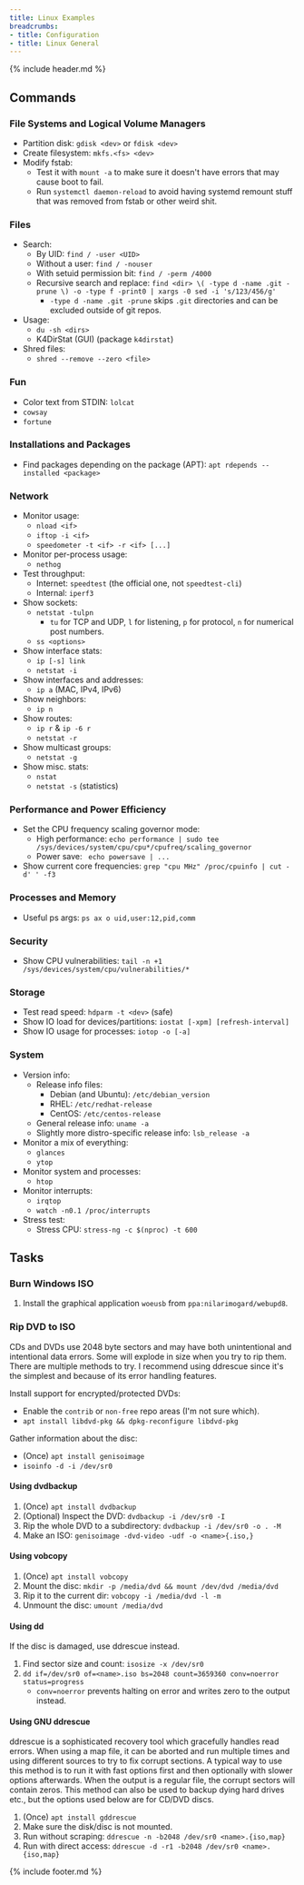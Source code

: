 ```yaml
---
title: Linux Examples
breadcrumbs:
- title: Configuration
- title: Linux General
---
```

{% include header.md %}

## Commands

### File Systems and Logical Volume Managers

- Partition disk: `gdisk <dev>` or `fdisk <dev>`
- Create filesystem: `mkfs.<fs> <dev>`
- Modify fstab:
    - Test it with `mount -a` to make sure it doesn't have errors that may cause boot to fail.
    - Run `systemctl daemon-reload` to avoid having systemd remount stuff that was removed from fstab or other weird shit.

### Files

- Search:
    - By UID: `find / -user <UID>`
    - Without a user: `find / -nouser`
    - With setuid permission bit: `find / -perm /4000`
    - Recursive search and replace: `find <dir> \( -type d -name .git -prune \) -o -type f -print0 | xargs -0 sed -i 's/123/456/g'`
        - `-type d -name .git -prune` skips `.git` directories and can be excluded outside of git repos.
- Usage:
    - `du -sh <dirs>`
    - K4DirStat (GUI) (package `k4dirstat`)
- Shred files:
    - `shred --remove --zero <file>`

### Fun

- Color text from STDIN: `lolcat`
- `cowsay`
- `fortune`

### Installations and Packages

- Find packages depending on the package (APT): `apt rdepends --installed <package>`

### Network

- Monitor usage:
    - `nload <if>`
    - `iftop -i <if>`
    - `speedometer -t <if> -r <if> [...]`
- Monitor per-process usage:
    - `nethog`
- Test throughput:
    - Internet: `speedtest` (the official one, not `speedtest-cli`)
    - Internal: `iperf3`
- Show sockets:
    - `netstat -tulpn`
        - `tu` for TCP and UDP, `l` for listening, `p` for protocol, `n` for numerical post numbers.
    - `ss <options>`
- Show interface stats:
    - `ip [-s] link`
    - `netstat -i`
- Show interfaces and addresses:
    - `ip a` (MAC, IPv4, IPv6)
- Show neighbors:
    - `ip n`
- Show routes:
    - `ip r` & `ip -6 r`
    - `netstat -r`
- Show multicast groups:
    - `netstat -g`
- Show misc. stats:
    - `nstat`
    - `netstat -s` (statistics)

### Performance and Power Efficiency

- Set the CPU frequency scaling governor mode:
    - High performance: `echo performance | sudo tee /sys/devices/system/cpu/cpu*/cpufreq/scaling_governor`
    - Power save: ` echo powersave | ...`
- Show current core frequencies: `grep "cpu MHz" /proc/cpuinfo | cut -d' ' -f3`

### Processes and Memory

- Useful ps args: `ps ax o uid,user:12,pid,comm`

### Security

- Show CPU vulnerabilities: `tail -n +1 /sys/devices/system/cpu/vulnerabilities/*`

### Storage

- Test read speed: `hdparm -t <dev>` (safe)
- Show IO load for devices/partitions: `iostat [-xpm] [refresh-interval]`
- Show IO usage for processes: `iotop -o [-a]`

### System

- Version info:
    - Release info files:
        - Debian (and Ubuntu): `/etc/debian_version`
        - RHEL: `/etc/redhat-release`
        - CentOS: `/etc/centos-release`
    - General release info: `uname -a`
    - Slightly more distro-specific release info: `lsb_release -a`
- Monitor a mix of everything: 
    - `glances`
    - `ytop`
- Monitor system and processes:
    - `htop`
- Monitor interrupts:
    - `irqtop`
    - `watch -n0.1 /proc/interrupts`
- Stress test:
    - Stress CPU: `stress-ng -c $(nproc) -t 600`

## Tasks

### Burn Windows ISO

1. Install the graphical application `woeusb` from `ppa:nilarimogard/webupd8`.

### Rip DVD to ISO

CDs and DVDs use 2048 byte sectors and may have both unintentional and intentional data errors.
Some will explode in size when you try to rip them.
There are multiple methods to try.
I recommend using ddrescue since it's the simplest and because of its error handling features.

Install support for encrypted/protected DVDs:
- Enable the `contrib` or `non-free` repo areas (I'm not sure which).
- `apt install libdvd-pkg && dpkg-reconfigure libdvd-pkg`

Gather information about the disc:
- (Once) `apt install genisoimage`
- `isoinfo -d -i /dev/sr0`

#### Using dvdbackup

1. (Once) `apt install dvdbackup`
1. (Optional) Inspect the DVD: `dvdbackup -i /dev/sr0 -I`
1. Rip the whole DVD to a subdirectory: `dvdbackup -i /dev/sr0 -o . -M`
1. Make an ISO: `genisoimage -dvd-video -udf -o <name>{.iso,}`

#### Using vobcopy

1. (Once) `apt install vobcopy`
1. Mount the disc: `mkdir -p /media/dvd && mount /dev/dvd /media/dvd`
1. Rip it to the current dir: `vobcopy -i /media/dvd -l -m`
1. Unmount the disc: `umount /media/dvd`

#### Using dd

If the disc is damaged, use ddrescue instead.

1. Find sector size and count: `isosize -x /dev/sr0`
1. `dd if=/dev/sr0 of=<name>.iso bs=2048 count=3659360 conv=noerror status=progress`
    - `conv=noerror` prevents halting on error and writes zero to the output instead.

#### Using GNU ddrescue

ddrescue is a sophisticated recovery tool which gracefully handles read errors.
When using a map file, it can be aborted and run multiple times and using different sources to try to fix corrupt sections.
A typical way to use this method is to run it with fast options first and then optionally with slower options afterwards.
When the output is a regular file, the corrupt sectors will contain zeros.
This method can also be used to backup dying hard drives etc., but the options used below are for CD/DVD discs.

1. (Once) `apt install gddrescue`
1. Make sure the disk/disc is not mounted.
1. Run without scraping: `ddrescue -n -b2048 /dev/sr0 <name>.{iso,map}`
1. Run with direct access: `ddrescue -d -r1 -b2048 /dev/sr0 <name>.{iso,map}`

{% include footer.md %}
